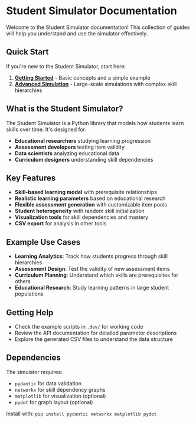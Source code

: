 # Student Simulator Documentation

Welcome to the Student Simulator documentation! This collection of guides will help you understand and use the simulator effectively.

## Quick Start

If you're new to the Student Simulator, start here:

1. **[Getting Started](getting-started.md)** - Basic concepts and a simple example
2. **[Advanced Simulation](advanced-simulation.md)** - Large-scale simulations with complex skill hierarchies

## What is the Student Simulator?

The Student Simulator is a Python library that models how students learn skills over time. It's designed for:

- **Educational researchers** studying learning progression
- **Assessment developers** testing item validity
- **Data scientists** analyzing educational data
- **Curriculum designers** understanding skill dependencies

## Key Features

- **Skill-based learning model** with prerequisite relationships
- **Realistic learning parameters** based on educational research
- **Flexible assessment generation** with customizable item pools
- **Student heterogeneity** with random skill initialization
- **Visualization tools** for skill dependencies and mastery
- **CSV export** for analysis in other tools

## Example Use Cases

- **Learning Analytics**: Track how students progress through skill hierarchies
- **Assessment Design**: Test the validity of new assessment items
- **Curriculum Planning**: Understand which skills are prerequisites for others
- **Educational Research**: Study learning patterns in large student populations

## Getting Help

- Check the example scripts in `.dev/` for working code
- Review the API documentation for detailed parameter descriptions
- Explore the generated CSV files to understand the data structure

## Dependencies

The simulator requires:
- `pydantic` for data validation
- `networkx` for skill dependency graphs
- `matplotlib` for visualization (optional)
- `pydot` for graph layout (optional)

Install with: `pip install pydantic networkx matplotlib pydot`
